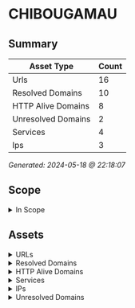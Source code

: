 # CHIBOUGAMAU

## Summary

| Asset Type | Count |
|------------|-------|
|Urls|16|
|Resolved Domains|10|
|HTTP Alive Domains|8|
|Unresolved Domains|2|
|Services|4|
|Ips|3|

*Generated: 2024-05-18 @ 22:18:07*

## Scope

<details>
  <summary>In Scope</summary>

- *.chibougamau.qc.ca
- chibougamau.qc.ca

</details>

## Assets

<details>
  <summary>URLs</summary>

| URL | StatusCode | Title | Location | Techs |
|-----|------------|-------|----------|-------|
| http://chiboujmap.ville.chibougamau.qc.ca:80 | N/A | N/A | N/A | nginx |
| http://chibouuel.ville.chibougamau.qc.ca:80 | N/A | N/A | N/A | nginx |
| http://chibouventi.ville.chibougamau.qc.ca:80 | N/A | N/A | N/A | nginx |
| http://ville.chibougamau.qc.ca:80 | N/A | N/A | N/A | nginx |
| http://www.chiboujmap.ville.chibougamau.qc.ca:80 | N/A | N/A | N/A | nginx |
| http://www.chibouuel.ville.chibougamau.qc.ca:80 | N/A | N/A | N/A | nginx |
| http://www.chibouventi.ville.chibougamau.qc.ca:80 | N/A | N/A | N/A | nginx |
| http://www.ville.chibougamau.qc.ca:80 | N/A | N/A | N/A | nginx |
| https://chiboujmap.ville.chibougamau.qc.ca:443 | N/A | N/A | N/A | ['nginx', 'java'] |
| https://chibouuel.ville.chibougamau.qc.ca:443 | N/A | N/A | N/A | ['nginx', 'microsoft_asp.net'] |
| https://chibouventi.ville.chibougamau.qc.ca:443 | N/A | N/A | N/A | nginx |
| https://ville.chibougamau.qc.ca:443 | N/A | N/A | N/A | ['nginx', 'hsts', 'react'] |
| https://www.chiboujmap.ville.chibougamau.qc.ca:443 | N/A | N/A | N/A | ['nginx', 'java'] |
| https://www.chibouuel.ville.chibougamau.qc.ca:443 | N/A | N/A | N/A | ['nginx', 'microsoft_asp.net'] |
| https://www.chibouventi.ville.chibougamau.qc.ca:443 | N/A | N/A | N/A | nginx |
| https://www.ville.chibougamau.qc.ca:443 | N/A | N/A | N/A | ['nginx', 'hsts', 'react'] |

</details>

<details>
  <summary>Resolved Domains</summary>

| Domain | Resolved | Alive | Last HTTP Test | IPs | Found Date |
|--------|----------|-------|----------------|-----|------------|
| autoverification.ville.chibougamau.qc.ca | true | false | 20240517 | 142.202.213.35 | 20240516 | 
| chiboujmap.ville.chibougamau.qc.ca | true | true | 20240517 | 142.202.213.36 | 20240516 | 
| chibouuel.ville.chibougamau.qc.ca | true | true | 20240517 | 142.202.213.36 | 20240516 | 
| chibouventi.ville.chibougamau.qc.ca | true | true | 20240517 | 142.202.213.36 | 20240516 | 
| prevention.ville.chibougamau.qc.ca | true | false | 20240517 | 142.202.213.35 | 20240516 | 
| ville.chibougamau.qc.ca | true | true | 20240517 | 15.222.192.230 | 20240516 | 
| www.chiboujmap.ville.chibougamau.qc.ca | true | true | 20240517 | 142.202.213.36 | 20240516 | 
| www.chibouuel.ville.chibougamau.qc.ca | true | true | 20240517 | 142.202.213.36 | 20240516 | 
| www.chibouventi.ville.chibougamau.qc.ca | true | true | 20240517 | 142.202.213.36 | 20240516 | 
| www.ville.chibougamau.qc.ca | true | true | 20240517 | 15.222.192.230 | 20240516 | 

</details>

<details>
  <summary>HTTP Alive Domains</summary>

| Domain | HTTP Ports | HTTPS Ports | IPs | Found Date |
|--------|----------|-------|-----|------------|
| chiboujmap.ville.chibougamau.qc.ca | 80 | [] | 142.202.213.36 | 20240516 | 
| chibouuel.ville.chibougamau.qc.ca | 80 | 443 | 142.202.213.36 | 20240516 | 
| chibouventi.ville.chibougamau.qc.ca | 80 | [] | 142.202.213.36 | 20240516 | 
| ville.chibougamau.qc.ca | 80 | 443 | 15.222.192.230 | 20240516 | 
| www.chiboujmap.ville.chibougamau.qc.ca | [] | 443 | 142.202.213.36 | 20240516 | 
| www.chibouuel.ville.chibougamau.qc.ca | [] | 443 | 142.202.213.36 | 20240516 | 
| www.chibouventi.ville.chibougamau.qc.ca | 80 | [] | 142.202.213.36 | 20240516 | 
| www.ville.chibougamau.qc.ca | [] | 443 | 15.222.192.230 | 20240516 | 

</details>

<details>
  <summary>Services</summary>

| IP | Port | Hostname | Service |
|-----|------------|-------|------|
| 142.202.213.36 | 443 | ['www.chibouuel.ville.chibougamau.qc.ca', 'www.chibouventi.ville.chibougamau.qc.ca', 'chiboujmap.ville.chibougamau.qc.ca', 'chibouventi.ville.chibougamau.qc.ca', 'chibouuel.ville.chibougamau.qc.ca'] | https |
| 142.202.213.36 | 80 | ['www.chibouuel.ville.chibougamau.qc.ca', 'www.chibouventi.ville.chibougamau.qc.ca', 'chibouventi.ville.chibougamau.qc.ca', 'chibouuel.ville.chibougamau.qc.ca'] | http |
| 15.222.192.230 | 443 | ['www.ville.chibougamau.qc.ca', 'ville.chibougamau.qc.ca'] | https |
| 15.222.192.230 | 80 | ['www.ville.chibougamau.qc.ca', 'ville.chibougamau.qc.ca'] | http |

</details>

<details>
  <summary>IPs</summary>

| IP | Domains |
|-----|------------|
| 142.202.213.35 | ['prevention.ville.chibougamau.qc.ca', 'autoverification.ville.chibougamau.qc.ca']|
| 142.202.213.36 | ['www.chiboujmap.ville.chibougamau.qc.ca', 'chiboujmap.ville.chibougamau.qc.ca', 'www.chibouuel.ville.chibougamau.qc.ca', 'www.chibouventi.ville.chibougamau.qc.ca', 'chibouuel.ville.chibougamau.qc.ca', 'chibouventi.ville.chibougamau.qc.ca']|
| 15.222.192.230 | ['www.ville.chibougamau.qc.ca', 'ville.chibougamau.qc.ca']|

</details>

<details>
  <summary>Unresolved Domains</summary>

| Domain | Last Resolve Scan | Found Date |
|--------|-------------------|------------|
| chibougamau.qc.ca | 20240516 | 20240516 | 
| www.chibougamau.qc.ca | 20240516 | 20240516 | 

</details>